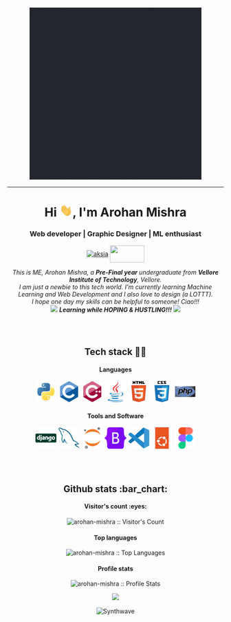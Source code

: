 <!--
**arohan-mishra/arohan-mishra** is a ✨ _special_ ✨ repository because its `README.md` (this file) appears on your GitHub profile.

Here are some ideas to get you started: -->

<p align="center">
  <img src="https://github.com/arohan-mishra/arohan-mishra/blob/main/img/hello-avatar.gif" height="400"/>
</p>
<hr>
<h1 align="center">Hi <img src="https://raw.githubusercontent.com/ABSphreak/ABSphreak/master/gifs/Hi.gif" width="30px">, I'm Arohan Mishra</h1>
<h3 align="center">Web developer | Graphic Designer | ML enthusiast</h3>
<p align="center">
<a href="https://www.linkedin.com/in/arohan-mishra-8b60111b3/" target="blank">
  <img align="center" src="https://cdn-icons-png.flaticon.com/512/174/174857.png" alt="aksia" height="40" width="40" /></a>
 <a href = "mailto: arohanmishra925@gmail.com"><img align="center" src="https://logos-world.net/wp-content/uploads/2020/11/Gmail-Logo.png" height="40" width="80" /></a>
</p>
</p>

<p align="center">
  <em>
    This is ME, Arohan Mishra, a <b>Pre-Final year</b> undergraduate from <b>Vellore Institute of Technology</b>, Vellore</a>. <br>
    I am just a newbie to this tech world. I'm currently learning Machine Learning and Web Development and I also love to design (a LOTTT). <br>
  I hope one day my skills can be helpful to someone! Ciao!!!
  </em> 
  <br>
  <img src="https://media.giphy.com/media/VgCDAzcKvsR6OM0uWg/giphy.gif" width="50" /> <b><i>Learning while HOPING & HUSTLING!!!</i></b> <img src="https://media.giphy.com/media/7j2hfyeVcDtf2/giphy.gif" width="50" />
</p>
<br><br>
<h2 align="center">Tech stack 👨‍💻</h2>
<h4 align="center">Languages</h4>
<p align = "center">
  <img src ="https://raw.githubusercontent.com/devicons/devicon/master/icons/python/python-original.svg" height = "50">
  <img src ="https://raw.githubusercontent.com/devicons/devicon/master/icons/c/c-original.svg" height = "50">
  <img src ="https://raw.githubusercontent.com/devicons/devicon/master/icons/cplusplus/cplusplus-original.svg" height = "50">
  <img src ="https://raw.githubusercontent.com/devicons/devicon/master/icons/java/java-original.svg" height = "50">
  <img src ="https://raw.githubusercontent.com/devicons/devicon/master/icons/html5/html5-original-wordmark.svg" height = "50">
  <img src ="https://raw.githubusercontent.com/devicons/devicon/master/icons/css3/css3-original-wordmark.svg" height = "50">
  <img src ="https://raw.githubusercontent.com/devicons/devicon/master/icons/php/php-original.svg" height = "50">
</p>
<h4 align="center">Tools and Software</h4>
<p align = "center">
  <img src ="https://raw.githubusercontent.com/devicons/devicon/master/icons/django/django-original.svg" height = "50">
  <img src ="https://raw.githubusercontent.com/devicons/devicon/master/icons/mysql/mysql-original.svg" height = "50">
  <img src ="https://raw.githubusercontent.com/devicons/devicon/master/icons/jupyter/jupyter-original.svg" height = "50">
  <img src ="https://raw.githubusercontent.com/devicons/devicon/master/icons/bootstrap/bootstrap-original.svg" height = "50">
  <img src ="https://raw.githubusercontent.com/devicons/devicon/master/icons/vscode/vscode-original.svg" height = "50">
  <img src ="https://raw.githubusercontent.com/devicons/devicon/master/icons/ubuntu/ubuntu-original.svg" height = "50">
  <img src ="https://raw.githubusercontent.com/devicons/devicon/master/icons/figma/figma-original.svg" height = "50">
</p>
<br><br>
<h2 align="center">Github stats :bar_chart:</h2>
<h4 align="center">Visitor's count :eyes:</h4>
<p align="center"><img src="https://profile-counter.glitch.me/{arohan-mishra}/count.svg" alt="arohan-mishra :: Visitor's Count" /></p>
<h4 align="center">Top languages </h4>
<p align="center"><img src="https://github-readme-stats.vercel.app/api/top-langs/?username=arohan-mishra&langs_count=10&theme=tokyonight&layout=compact" alt="arohan-mishra :: Top Languages" /></p>
<h4 align="center">Profile stats </h4>
<p align="center"><img src="https://github-readme-stats.vercel.app/api?username=arohan-mishra&show_icons=true&theme=synthwave" alt="arohan-mishra :: Profile Stats" /></p>
<p align="center"><img src="https://github-readme-streak-stats.herokuapp.com?user=arohan-mishra&theme=synthwave"></p>
<p align="center"><img src="https://i.pinimg.com/originals/2f/f6/85/2ff68556b9d25c1aed0d365af26a8042.gif" alt="Synthwave" height="300" width="500"></p>

